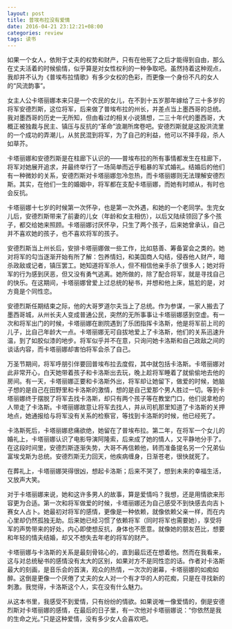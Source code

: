 ```yaml
---
layout: post
title: 普埃布拉没有爱情
date: 2016-04-21 23:12:21+08:00
categories: review
tags: 读书
---
```


如果一个女人，依附于丈夫的权势和财产，只有在他死了之后才能得到自由，那么在丈夫活着的时候偷情，似乎算是对女性权利的一种争取吧。虽然持着这种观点，我却并不认为《普埃布拉情歌》有多少女权的色彩，而更像一个身份不凡的女人的“风流韵事”。

女主人公卡塔丽娜本来只是一个农民的女儿，在不到十五岁那年嫁给了三十多岁的将军安德烈斯，这位将军，后来做了普埃布拉的州长，并差点当上墨西哥的总统。我对墨西哥的历史一无所知，但由看过的相关小说猜想，二三十年代的墨西哥，大概正被独裁与民主、镇压与反抗的“革命”浪潮所席卷吧。安德烈斯就是这股洪流里的一个成功的弄潮儿，从贫民混到将军，为了自己的利益，他可以不择手段，杀人如草芥。

卡塔丽娜和安德烈斯是在柱廊下认识的——普埃布拉的所有事情都发生在柱廊下，将军对她展开追求，并最终举行了一场简单而近乎粗暴的军式婚礼。结婚后的他们有一种微妙的关系，安德烈斯对卡塔丽娜忽冷忽热，而卡塔丽娜则无法理解安德烈斯。其实，在他们一生的婚姻中，将军都在支配卡塔丽娜，而她有时顺从，有时也会反抗。

卡塔丽娜十七岁的时候第一次怀孕，也是第一次外遇，和她的一个老同学。生完女儿后，安德烈斯带来了前妻的儿女（年龄和女主相仿），以后又陆续领回了多个孩子，都交给她来照顾。卡塔丽娜讨厌怀孕，只生了两个孩子，后来她曾承认，自己并不喜欢她的孩子，也不喜欢将军的孩子。

安德烈斯当上州长后，安排卡塔丽娜做一些工作，比如慈善、筹备宴会之类的。她对将军的勾当逐渐开始有所了解：包养情妇，和美国商人勾结，侵吞他人财产，暗杀政敌或记者，镇压罢工。她知道将军杀人，但不相信他亲手杀了很多人；她对将军的行为感到厌恶，但又没有勇气逃离。她所做的，除了配合将军，就是寻找自己的快乐。在这期间，卡塔丽娜曾爱上过总统的秘书，并想和他上床，尴尬的是，对方竟是个同性恋。

安德烈斯任期结束之际，他的大哥罗道尔夫当上了总统。作为参谋，一家人搬去了墨西哥城，从州长夫人变成普通公民，突然的无所事事让卡塔丽娜感到空虚。有一次和将军出门的时候，卡塔丽娜在剧院遇到了乐团指挥卡洛斯，他是将军前上司的儿子，比自己年龄大一点。卡塔丽娜无可自拔地爱上了卡洛斯，他们的关系迅速升温，到了如胶似漆的地步。将军似乎并不在意，只询问她卡洛斯和自己政敌之间的谈话内容，而卡塔丽娜却害怕将军会杀了自己。

万圣节期间，将军呼朋引伴要回普埃布拉去度假，其中就包括卡洛斯。卡塔丽娜对此非常开心，白天她带着孩子和卡洛斯出去玩，晚上趁将军睡着了就偷偷地去他的房间。有一天，卡塔丽娜正要和卡洛斯外出，将军却让她留下，做爱的时候，她脑子想的是自己在田野里和卡洛斯的激情，想的是自己爱那个男人胜过一切。等到卡塔丽娜终于摆脱了将军去找卡洛斯，却只有两个孩子等在教堂门口，他们说拿枪的人带走了卡洛斯。卡塔丽娜故意让将军去找人，并从司机那里知道了卡洛斯的关押地点，她通报给与将军没有关系的检察官，等找到卡洛斯的时候，他已经死了。

卡洛斯死后，卡塔丽娜悲痛欲绝，她留在了普埃布拉。第二年，在将军一个女儿的婚礼上，卡塔丽娜认识了电影导演阿隆索，后来成了她的情人，又平静地分手了。在这段时间里，安德烈斯逐渐失势，大哥不再信赖他，转而准备提名另一个兄弟仙富埃戈斯为总统。安德烈斯无力回天，他疾病缠身，日渐苍老，很快就死了。

在葬礼上，卡塔丽娜哭得很凶，想起卡洛斯；后来不哭了，想到未来的幸福生活，又放声大笑。

对于卡塔丽娜来说，她和这许多男人的故事，算是爱情吗？我想，还是用情欲来形容更为合适。第一次和将军做爱的时候，卡塔丽娜还为自己感受不到快感去向吉卜赛女人占卜。她最初对将军的感情，更像是一种依赖，就像依赖父亲一样，而在内心里却仍然孤独无助。后来她已经习惯了依赖将军（同时将军也需要她），享受将军的声势带来的好处，内心即使想反抗，身体也不愿意。就像她的朋友芭比，想要和年轻的情夫结婚，却又不想失去年老的将军的财产。

卡塔丽娜与卡洛斯的关系是最刻骨铭心的，直到最后还在想着他。然而在我看来，这与对总统秘书的感情没有太大的区别，如果对方不是同性恋的话。作者对卡洛斯最大的刻画，是音乐会的首演，观众的热情，一次次的谢幕，卡塔丽娜的如痴如醉。这倒是更像一个厌倦了丈夫的女人对一个有才华的人的花痴，只是在寻找新的刺激。我觉得，卡洛斯这个人，实在没有什么魅力。

从这本书里，我感受不到爱情，只有纷纷的情欲。如果说唯一像爱情的，倒是安德烈斯对卡塔丽娜的感情，在最后的日子里，有一次他对卡塔丽娜说：“你依然是我的生命之光。”只是这种爱情，没有多少女人会喜欢吧。
